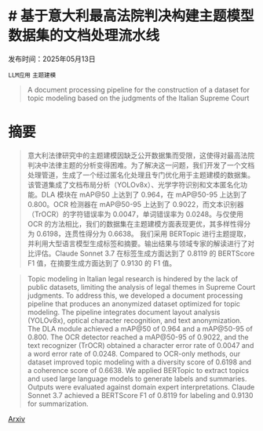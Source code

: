 # # 基于意大利最高法院判决构建主题模型数据集的文档处理流水线

发布时间：2025年05月13日

`LLM应用` `主题建模`

> A document processing pipeline for the construction of a dataset for topic modeling based on the judgments of the Italian Supreme Court

# 摘要

> 意大利法律研究中的主题建模因缺乏公开数据集而受限，这使得对最高法院判决中法律主题的分析变得困难。为了解决这一问题，我们开发了一个文档处理管道，生成了一个经过匿名化处理且专门优化用于主题建模的数据集。
    该管道集成了文档布局分析（YOLOv8x）、光学字符识别和文本匿名化功能。DLA 模块在 mAP@50 上达到了 0.964，在 mAP@50-95 上达到了 0.800。OCR 检测器在 mAP@50-95 上达到了 0.9022，而文本识别器（TrOCR）的字符错误率为 0.0047，单词错误率为 0.0248。与仅使用 OCR 的方法相比，我们的数据集在主题建模方面表现更优，其多样性得分为 0.6198，连贯性得分为 0.6638。
    我们采用 BERTopic 进行主题提取，并利用大型语言模型生成标签和摘要。输出结果与领域专家的解读进行了对比评估。Claude Sonnet 3.7 在标签生成方面达到了 0.8119 的 BERTScore F1 值，在摘要生成方面达到了 0.9130 的 F1 值。

> Topic modeling in Italian legal research is hindered by the lack of public datasets, limiting the analysis of legal themes in Supreme Court judgments. To address this, we developed a document processing pipeline that produces an anonymized dataset optimized for topic modeling.
  The pipeline integrates document layout analysis (YOLOv8x), optical character recognition, and text anonymization. The DLA module achieved a mAP@50 of 0.964 and a mAP@50-95 of 0.800. The OCR detector reached a mAP@50-95 of 0.9022, and the text recognizer (TrOCR) obtained a character error rate of 0.0047 and a word error rate of 0.0248. Compared to OCR-only methods, our dataset improved topic modeling with a diversity score of 0.6198 and a coherence score of 0.6638.
  We applied BERTopic to extract topics and used large language models to generate labels and summaries. Outputs were evaluated against domain expert interpretations. Claude Sonnet 3.7 achieved a BERTScore F1 of 0.8119 for labeling and 0.9130 for summarization.

[Arxiv](https://arxiv.org/abs/2505.08439)